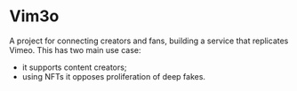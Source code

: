 # Vim3o
A project for connecting creators and fans, building a service that replicates Vimeo.
This has two main use case:
- it supports content creators;
- using NFTs it opposes proliferation of deep fakes.
